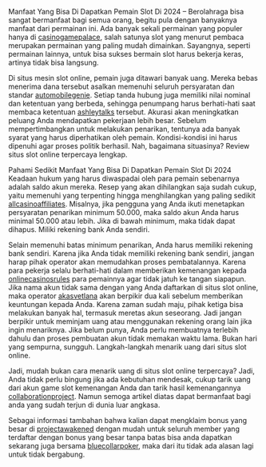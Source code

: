 Manfaat Yang Bisa Di Dapatkan Pemain Slot Di 2024 – Berolahraga bisa sangat bermanfaat bagi semua orang, begitu pula dengan banyaknya manfaat dari permainan ini. Ada banyak sekali permainan yang populer hanya di <a href="https://casinogamepalace.com/">casinogamepalace</a>, salah satunya slot yang menurut pembaca merupakan permainan yang paling mudah dimainkan. Sayangnya, seperti permainan lainnya, untuk bisa sukses bermain slot harus bekerja keras, artinya tidak bisa langsung.

Di situs mesin slot online, pemain juga ditawari banyak uang. Mereka bebas menerima dana tersebut asalkan memenuhi seluruh persyaratan dan standar <a href="https://automobilegenie.com/">automobilegenie</a>. Setiap tanda hubung juga memiliki nilai nominal dan ketentuan yang berbeda, sehingga penumpang harus berhati-hati saat membaca ketentuan <a href="https://ashleytalks.com/">ashleytalks</a> tersebut. Akurasi akan meningkatkan peluang Anda mendapatkan pekerjaan lebih besar. Sebelum mempertimbangkan untuk melakukan penarikan, tentunya ada banyak syarat yang harus diperhatikan oleh pemain. Kondisi-kondisi ini harus dipenuhi agar proses politik berhasil. Nah, bagaimana situasinya? Review situs slot online terpercaya lengkap.

Pahami Sedikit Manfaat Yang Bisa Di Dapatkan Pemain Slot Di 2024
Keadaan hukum yang harus diwaspadai oleh para pemain sebenarnya adalah saldo akun mereka. Resep yang akan dihilangkan saja sudah cukup, yaitu memenuhi yang terpenting hingga menghilangkan yang paling sedikit <a href="https://allcasinoaffiliates.com/">allcasinoaffiliates</a>. Misalnya, jika pengguna yang Anda ikuti menetapkan persyaratan penarikan minimum 50.000, maka saldo akun Anda harus minimal 50.000 atau lebih. Jika di bawah minimum, maka tidak dapat dihapus. Miliki rekening bank Anda sendiri.

Selain memenuhi batas minimum penarikan, Anda harus memiliki rekening bank sendiri. Karena jika Anda tidak memiliki rekening bank sendiri, jangan harap pihak operator akan memudahkan proses pembatalannya. Karena para pekerja selalu berhati-hati dalam memberikan kemenangan kepada <a href="https://onlinecasinosrules.com/">onlinecasinosrules</a> para pemainnya agar tidak jatuh ke tangan siapapun. Jika nama akun tidak sama dengan yang Anda daftarkan di situs slot online, maka operator <a href="https://akasvetlana.com/">akasvetlana</a> akan berpikir dua kali sebelum memberikan keuntungan kepada Anda. Karena zaman sudah maju, pihak ketiga bisa melakukan banyak hal, termasuk meretas akun seseorang. Jadi jangan berpikir untuk meminjam uang atau menggunakan rekening orang lain jika ingin menariknya. Jika belum punya, Anda perlu membuatnya terlebih dahulu dan proses pembuatan akun tidak memakan waktu lama. Bukan hari yang sempurna, sungguh. Langkah-langkah menarik uang dari situs slot online.

Jadi, mudah bukan cara menarik uang di situs slot online terpercaya? Jadi, Anda tidak perlu bingung jika ada kebutuhan mendesak, cukup tarik uang dari akun game slot kemenangan Anda dan tarik hasil kemenangannya <a href="https://collaborationproject.org/">collaborationproject</a>. Namun semoga artikel diatas dapat bermanfaat bagi anda yang sudah terjun di dunia luar angkasa.

Sebagai informasi tambahan bahwa kalian dapat mengklaim bonus yang besar di <a href="https://projectawakened.com/">projectawakened</a> dengan mudah untuk seluruh member yang terdaftar dengan bonus yang besar tanpa batas bisa anda dapatkan sekarang juga bersama <a href="https://bluecollarpoker.com/">bluecollarpoker</a>, maka  dari itu tidak ada alasan lagi untuk tidak bergabung.
